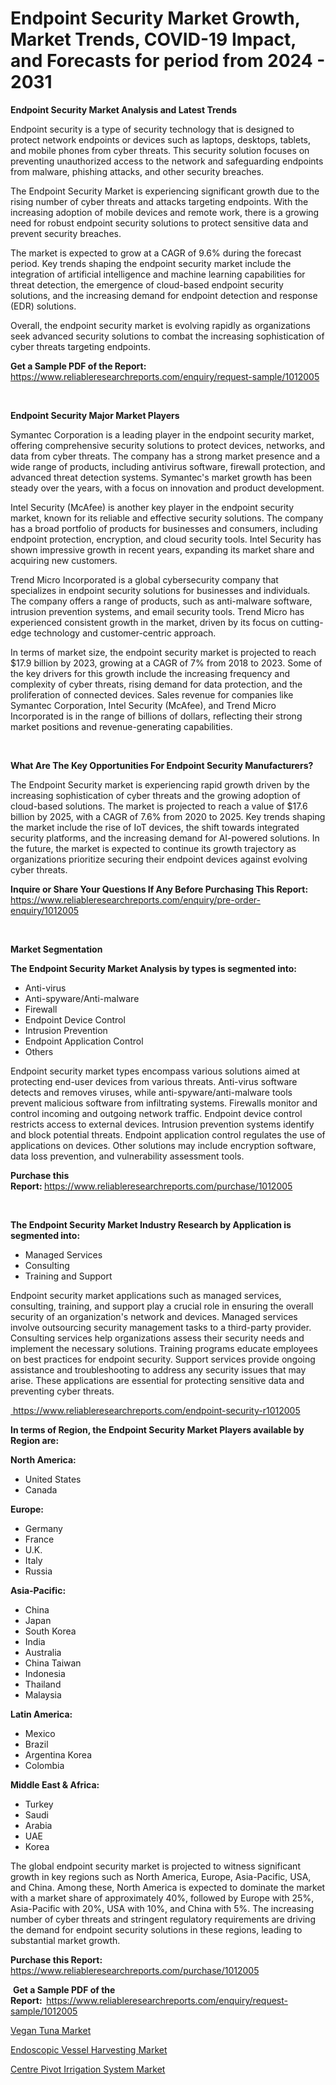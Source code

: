<p><h1>Endpoint Security Market Growth, Market Trends, COVID-19 Impact, and Forecasts for period from 2024 - 2031</h1></p><p><strong>Endpoint Security Market Analysis and Latest Trends</strong></p>
<p><p>Endpoint security is a type of security technology that is designed to protect network endpoints or devices such as laptops, desktops, tablets, and mobile phones from cyber threats. This security solution focuses on preventing unauthorized access to the network and safeguarding endpoints from malware, phishing attacks, and other security breaches.</p><p>The Endpoint Security Market is experiencing significant growth due to the rising number of cyber threats and attacks targeting endpoints. With the increasing adoption of mobile devices and remote work, there is a growing need for robust endpoint security solutions to protect sensitive data and prevent security breaches.</p><p>The market is expected to grow at a CAGR of 9.6% during the forecast period. Key trends shaping the endpoint security market include the integration of artificial intelligence and machine learning capabilities for threat detection, the emergence of cloud-based endpoint security solutions, and the increasing demand for endpoint detection and response (EDR) solutions.</p><p>Overall, the endpoint security market is evolving rapidly as organizations seek advanced security solutions to combat the increasing sophistication of cyber threats targeting endpoints.</p></p>
<p><strong>Get a Sample PDF of the Report:&nbsp;</strong> <a href="https://www.reliableresearchreports.com/enquiry/request-sample/1012005">https://www.reliableresearchreports.com/enquiry/request-sample/1012005</a></p>
<p>&nbsp;</p>
<p><strong>Endpoint Security Major Market Players</strong></p>
<p><p>Symantec Corporation is a leading player in the endpoint security market, offering comprehensive security solutions to protect devices, networks, and data from cyber threats. The company has a strong market presence and a wide range of products, including antivirus software, firewall protection, and advanced threat detection systems. Symantec's market growth has been steady over the years, with a focus on innovation and product development.</p><p>Intel Security (McAfee) is another key player in the endpoint security market, known for its reliable and effective security solutions. The company has a broad portfolio of products for businesses and consumers, including endpoint protection, encryption, and cloud security tools. Intel Security has shown impressive growth in recent years, expanding its market share and acquiring new customers.</p><p>Trend Micro Incorporated is a global cybersecurity company that specializes in endpoint security solutions for businesses and individuals. The company offers a range of products, such as anti-malware software, intrusion prevention systems, and email security tools. Trend Micro has experienced consistent growth in the market, driven by its focus on cutting-edge technology and customer-centric approach.</p><p>In terms of market size, the endpoint security market is projected to reach $17.9 billion by 2023, growing at a CAGR of 7% from 2018 to 2023. Some of the key drivers for this growth include the increasing frequency and complexity of cyber threats, rising demand for data protection, and the proliferation of connected devices. Sales revenue for companies like Symantec Corporation, Intel Security (McAfee), and Trend Micro Incorporated is in the range of billions of dollars, reflecting their strong market positions and revenue-generating capabilities.</p></p>
<p>&nbsp;</p>
<p><strong>What Are The Key Opportunities For Endpoint Security Manufacturers?</strong></p>
<p><p>The Endpoint Security market is experiencing rapid growth driven by the increasing sophistication of cyber threats and the growing adoption of cloud-based solutions. The market is projected to reach a value of $17.6 billion by 2025, with a CAGR of 7.6% from 2020 to 2025. Key trends shaping the market include the rise of IoT devices, the shift towards integrated security platforms, and the increasing demand for AI-powered solutions. In the future, the market is expected to continue its growth trajectory as organizations prioritize securing their endpoint devices against evolving cyber threats.</p></p>
<p><strong>Inquire or Share Your Questions If Any Before Purchasing This Report:</strong> <a href="https://www.reliableresearchreports.com/enquiry/pre-order-enquiry/1012005">https://www.reliableresearchreports.com/enquiry/pre-order-enquiry/1012005</a></p>
<p>&nbsp;</p>
<p><strong>Market Segmentation</strong></p>
<p><strong>The Endpoint Security Market Analysis by types is segmented into:</strong></p>
<p><ul><li>Anti-virus</li><li>Anti-spyware/Anti-malware</li><li>Firewall</li><li>Endpoint Device Control</li><li>Intrusion Prevention</li><li>Endpoint Application Control</li><li>Others</li></ul></p>
<p><p>Endpoint security market types encompass various solutions aimed at protecting end-user devices from various threats. Anti-virus software detects and removes viruses, while anti-spyware/anti-malware tools prevent malicious software from infiltrating systems. Firewalls monitor and control incoming and outgoing network traffic. Endpoint device control restricts access to external devices. Intrusion prevention systems identify and block potential threats. Endpoint application control regulates the use of applications on devices. Other solutions may include encryption software, data loss prevention, and vulnerability assessment tools.</p></p>
<p><strong>Purchase this Report:&nbsp;</strong><a href="https://www.reliableresearchreports.com/purchase/1012005">https://www.reliableresearchreports.com/purchase/1012005</a></p>
<p>&nbsp;</p>
<p><strong>The Endpoint Security Market Industry Research by Application is segmented into:</strong></p>
<p><ul><li>Managed Services</li><li>Consulting</li><li>Training and Support</li></ul></p>
<p><p>Endpoint security market applications such as managed services, consulting, training, and support play a crucial role in ensuring the overall security of an organization's network and devices. Managed services involve outsourcing security management tasks to a third-party provider. Consulting services help organizations assess their security needs and implement the necessary solutions. Training programs educate employees on best practices for endpoint security. Support services provide ongoing assistance and troubleshooting to address any security issues that may arise. These applications are essential for protecting sensitive data and preventing cyber threats.</p></p>
<p><a href="https://www.reliableresearchreports.com/endpoint-security-r1012005">&nbsp;https://www.reliableresearchreports.com/endpoint-security-r1012005</a></p>
<p><strong>In terms of Region, the Endpoint Security Market Players available by Region are:</strong></p>
<p>
    <p> <strong> North America: </strong>
        <ul>
            <li>United States</li>
            <li>Canada</li>
        </ul>
        </p> 
    <p> <strong> Europe: </strong>
        <ul>
            <li>Germany</li>
            <li>France</li>
            <li>U.K.</li>
            <li>Italy</li>
            <li>Russia</li>
        </ul>
        </p> 
    <p> <strong> Asia-Pacific: </strong>
        <ul>
            <li>China</li>
            <li>Japan</li>
            <li>South Korea</li>
            <li>India</li>
            <li>Australia</li>
            <li>China Taiwan</li>
            <li>Indonesia</li>
            <li>Thailand</li>
            <li>Malaysia</li>
        </ul>
        </p> 
    <p> <strong> Latin America: </strong>
        <ul>
            <li>Mexico</li>
            <li>Brazil</li>
            <li>Argentina Korea</li>
            <li>Colombia</li>
        </ul>
        </p> 
    <p> <strong> Middle East & Africa: </strong>
        <ul>
            <li>Turkey</li>
            <li>Saudi</li>
            <li>Arabia</li>
            <li>UAE</li>
            <li>Korea</li>
        </ul>
    </p>
    </p>
<p><p>The global endpoint security market is projected to witness significant growth in key regions such as North America, Europe, Asia-Pacific, USA, and China. Among these, North America is expected to dominate the market with a market share of approximately 40%, followed by Europe with 25%, Asia-Pacific with 20%, USA with 10%, and China with 5%. The increasing number of cyber threats and stringent regulatory requirements are driving the demand for endpoint security solutions in these regions, leading to substantial market growth.</p></p>
<p><strong>Purchase this Report: </strong><a href="https://www.reliableresearchreports.com/purchase/1012005">https://www.reliableresearchreports.com/purchase/1012005</a></p>
<p>&nbsp;<strong>Get a Sample PDF of the Report:&nbsp;&nbsp;</strong><a href="https://www.reliableresearchreports.com/enquiry/request-sample/1012005">https://www.reliableresearchreports.com/enquiry/request-sample/1012005</a></p>
<p><strong></strong></p>
<p><p><a href="https://www.linkedin.com/pulse/vegan-tuna-market-insights-cagr-trends-growth-strategies-7bfce?trackingId=uFhoSCXLraUj%2FiuDTbrlhg%3D%3D">Vegan Tuna Market</a></p><p><a href="https://github.com/RoccoManning/Market-Research-Report-List-4/blob/main/endoscopic-vessel-harvesting-market.md">Endoscopic Vessel Harvesting Market</a></p><p><a href="https://www.linkedin.com/pulse/centre-pivot-irrigation-system-market-analysis-sze-forecasted-2kg3e">Centre Pivot Irrigation System Market</a></p></p>